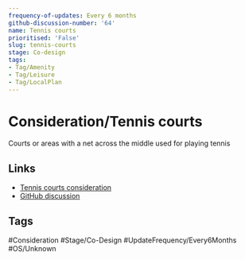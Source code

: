 ```yaml
---
frequency-of-updates: Every 6 months
github-discussion-number: '64'
name: Tennis courts
prioritised: 'False'
slug: tennis-courts
stage: Co-design
tags:
- Tag/Amenity
- Tag/Leisure
- Tag/LocalPlan
---
```


# Consideration/Tennis courts

Courts or areas with a net across the middle used for playing tennis

## Links

* [Tennis courts consideration](https://design.planning.data.gov.uk/planning-consideration/tennis-courts)
* [GitHub discussion](https://github.com/digital-land/data-standards-backlog/discussions/64)

## Tags

#Consideration #Stage/Co-Design #UpdateFrequency/Every6Months #OS/Unknown